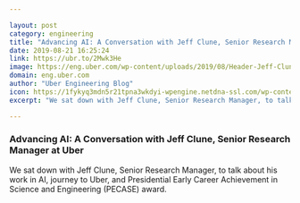 ```yaml
---

layout: post
category: engineering
title: "Advancing AI: A Conversation with Jeff Clune, Senior Research Manager at Uber"
date: 2019-08-21 16:25:24
link: https://ubr.to/2Mwk3He
image: https://eng.uber.com/wp-content/uploads/2019/08/Header-Jeff-Clune.png
domain: eng.uber.com
author: "Uber Engineering Blog"
icon: https://1fykyq3mdn5r21tpna3wkdyi-wpengine.netdna-ssl.com/wp-content/uploads/2018/09/favicon.png
excerpt: "We sat down with Jeff Clune, Senior Research Manager, to talk about his work in AI, journey to Uber, and Presidential Early Career Achievement in Science and Engineering (PECASE) award."

---
```


### Advancing AI: A Conversation with Jeff Clune, Senior Research Manager at Uber

We sat down with Jeff Clune, Senior Research Manager, to talk about his work in AI, journey to Uber, and Presidential Early Career Achievement in Science and Engineering (PECASE) award.